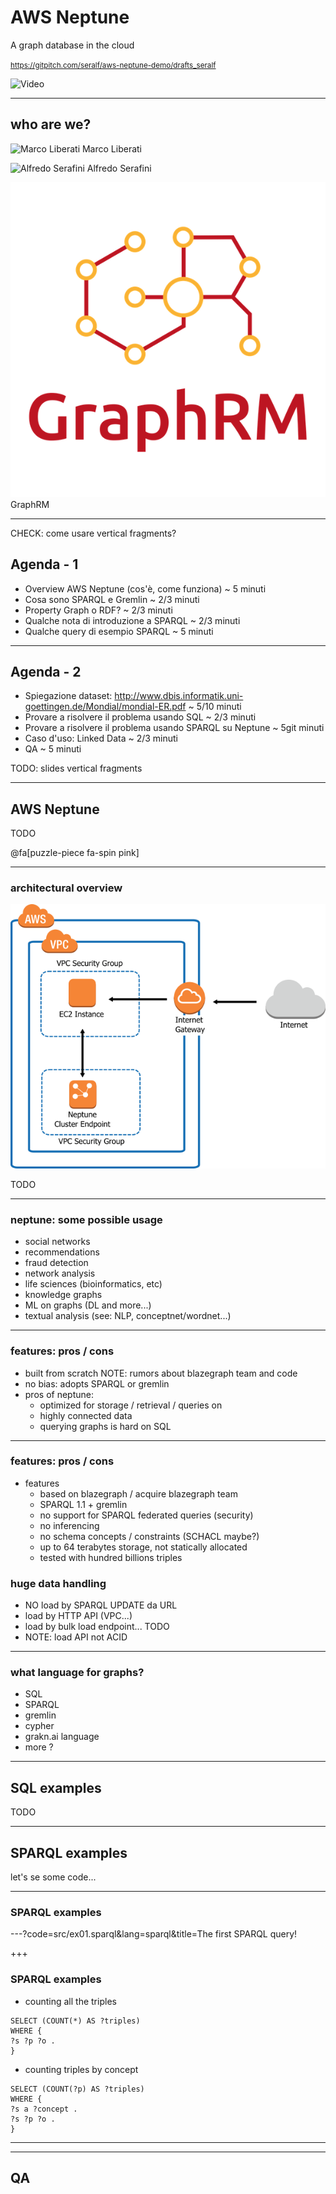 


# AWS Neptune 

A graph database in the cloud


<small>https://gitpitch.com/seralf/aws-neptune-demo/drafts_seralf</small>

![Video](https://www.youtube.com/watch?v=6o1Ezf6NZ_E#t=26m)

---

## who are we?


![Marco Liberati](assets/img/marco_liberati_avatar.jpg|width=40)
Marco Liberati

![Alfredo Serafini](assets/img/NOT_YET.jpg)
Alfredo Serafini

![GraphRM](assets/img/GraphRM_logo.png)
GraphRM

---

<span>
CHECK: come usare vertical fragments?
</span>

## Agenda - 1

- Overview AWS Neptune (cos'è, come funziona) ~ 5 minuti
- Cosa sono SPARQL e Gremlin ~ 2/3 minuti
- Property Graph o RDF? ~ 2/3 minuti
- Qualche nota di introduzione a SPARQL ~ 2/3 minuti
- Qualche query di esempio SPARQL ~ 5 minuti

---

## Agenda - 2

- Spiegazione dataset: http://www.dbis.informatik.uni-goettingen.de/Mondial/mondial-ER.pdf ~ 5/10 minuti
- Provare a risolvere il problema usando SQL ~ 2/3 minuti
- Provare a risolvere il problema usando SPARQL su Neptune ~ 5git  minuti
- Caso d'uso: Linked Data ~ 2/3 minuti
- QA ~ 5 minuti

TODO: slides vertical fragments


---

## AWS Neptune

TODO

@fa[puzzle-piece fa-spin pink]

---

### architectural overview

![neptune_architecture_01](assets/img/neptune_architecture_01.png)

TODO

---

### neptune: some possible usage

- social networks
- recommendations
- fraud detection
- network analysis
- life sciences (bioinformatics, etc)
- knowledge graphs
- ML on graphs (DL and more...)
- textual analysis (see: NLP, conceptnet/wordnet...)

---

### features: pros / cons

+ built from scratch 
	NOTE: rumors about blazegraph team and code
+ no bias: adopts SPARQL or gremlin
+ pros of neptune:
	- optimized for storage / retrieval / queries on
	- highly connected data
	- querying graphs is hard on SQL

---

### features: pros / cons

+ features
	- based on blazegraph / acquire blazegraph team
	- SPARQL 1.1 + gremlin	
	- no support for SPARQL federated queries (security)
	- no inferencing
	- no schema concepts / constraints (SCHACL maybe?)
	- up to 64 terabytes storage, not statically allocated	
	- tested with hundred billions triples

### huge data handling


- NO load by SPARQL UPDATE da URL	
- load by HTTP API (VPC...)
- load by bulk load endpoint... TODO
- NOTE: load API not ACID

---

### what language for graphs?

+ SQL
+ SPARQL
+ gremlin
+ cypher
+ grakn.ai language
+ more ?


---

## SQL examples

TODO

---

## SPARQL examples

let's se some code...

---

### SPARQL examples

---?code=src/ex01.sparql&lang=sparql&title=The first SPARQL query!

+++

### SPARQL examples

+ counting all the triples

```sparql
SELECT (COUNT(*) AS ?triples)
WHERE {
?s ?p ?o .
}

```

+ counting triples by concept

```sparql
SELECT (COUNT(?p) AS ?triples)
WHERE {
?s a ?concept .
?s ?p ?o .
}

```

---


* * * 

## QA






 
